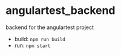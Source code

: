 # angulartest_backend
backend for the angulartest project


- build: ```npm run build```
- run: ```npm start```
